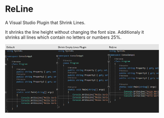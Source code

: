 # ReLine
A Visual Studio Plugin that Shrink Lines.

It shrinks the line height without changing the font size.
Additionaly it shrinks all lines which contain no letters or numbers 25%.

![Example](README.png)